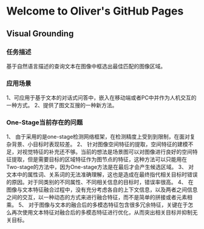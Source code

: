 # Welcome to Oliver's GitHub Pages



## Visual Grounding

### 任务描述
基于自然语言描述的查询文本在图像中框选出最佳匹配的图像区域。

### 应用场景
1、可应用于基于文本的对话式问答中，嵌入在移动端或者PC中并作为人机交互的一种方式。
2、提供了图文互搜的一种新方法。

### One-Stage当前存在的问题
1、	由于采用的是one-stage检测网络框架，在检测精度上受到到限制，在面对复杂背景、小目标时表现较差。
2、	针对图像空间特征的提取，空间特征的建模不足，对视觉特征的补充还不够。当前的想法是场景图可以对图像进行良好的空间特征提取，但是需要目标的区域特征作为图节点的特征，这种方法可以只能用在 Two-stage的方法中，因为One-stage方法是在最后才会产生候选区域。
3、	对文本中的属性词、关系词的无法准确理解，这也是造成在最终指代相关目标时错误的原因。对于同类别的不同属性、不同相关信息的目标时，错误率很高。
4、	在图像与文本特征融合过程中，没有充分考虑各自的上下文信息，以及两者之间信息之间的交互，以一种动态的方式来进行融合特征，而不是简单的拼接或者元素相乘。
5、	对于图像与文本的融合后的多模态特征包含很多冗余特征，关键在于怎么再次使用文本特征对融合后的多模态特征进行优化，从而突出相关目标并抑制无关目标。



